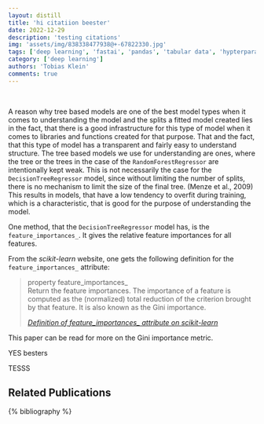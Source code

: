 ```yaml
---
layout: distill
title: 'hi citatiion beester'
date: 2022-12-29
description: 'testing citations'
img: 'assets/img/838338477938@+-67822330.jpg'
tags: ['deep learning', 'fastai', 'pandas', 'tabular data', 'hypterparameter optimization']
category: ['deep learning']
authors: 'Tobias Klein'
comments: true
---
```

<br>

A reason why tree based models are one of the best model types when it comes to
understanding the model and the splits a fitted model created lies in the fact,
that there is a good infrastructure for this type of model when it comes to
libraries and functions created for that purpose. That and the fact,
that this type of model has a transparent and fairly easy to understand
structure. The tree based models we use for understanding are ones, where the tree or the
trees in the case of the `RandomForestRegressor` are intentionally kept weak.
This is not necessarily the case for the `DecisionTreeRegressor` model, since
without limiting the number of splits, there is no mechanism to limit the size
of the final tree. (Menze et al., 2009) <d-cite key="menze_comparison_2009"></d-cite> This results in models, that have a low tendency to overfit during
training, which is a characteristic, that is good for the purpose of
understanding the model.

One method, that the `DecisionTreeRegressor` model has, is the
`feature_importances_`. It gives the relative feature importances for all
features.

From the *scikit-learn* website, one gets the following definition for the
`feature_importances_` attribute:

> property feature_importances_<br>
> Return the feature importances.
> The importance of a feature is computed as the (normalized) total
> reduction of the criterion brought by that feature. It is also known as
> the Gini importance.
>
> [*Definition of feature_importances_ attribute on scikit-learn*](https://scikit-learn.org/stable/modules/generated/sklearn.tree.DecisionTreeRegressor.html#sklearn.tree.DecisionTreeRegressor.feature_importances_)

This paper <d-cite key="menze_comparison_2009"></d-cite> can be read for more on
the Gini importance metric.

YES besters <d-cite key="kuhn_applied_2013"></d-cite>

TESSS

<h2>Related Publications</h2>
{% bibliography %}
